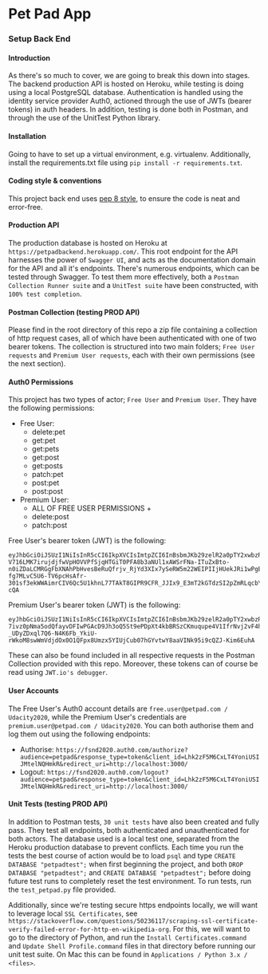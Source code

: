 # Pet Pad App

### Setup Back End
#### Introduction
As there's so much to cover, we are going to break this down into stages. The backend production API is hosted on Heroku, while testing is doing using a local PostgreSQL database. Authentication is handled using the identity service provider Auth0, actioned through the use of JWTs (bearer tokens) in auth headers.
In addition, testing is done both in Postman, and through the use of the UnitTest Python library.

#### Installation
Going to have to set up a virtual environment, e.g. virtualenv. Additionally, install the requirements.txt file using `pip install -r requirements.txt`.

#### Coding style & conventions
This project back end uses [pep 8 style](https://www.python.org/dev/peps/pep-0008/), to ensure the code is neat and error-free.

#### Production API
The production database is hosted on Heroku at `https://petpadbackend.herokuapp.com/`. This root endpoint for the API harnesses the power of `Swagger UI`, and acts as the documentation domain for the API and all it's endpoints.
There's numerous endpoints, which can be tested through Swagger. To test them more effectively, both a `Postman Collection Runner suite` and a `UnitTest suite` have been constructed, with `100% test completion`.

#### Postman Collection (testing PROD API)
Please find in the root directory of this repo a zip file containing a collection of http request cases, all of which have been authenticated with one of two bearer tokens. The collection is structured into two main folders; `Free User requests` and `Premium User requests`, each with their own permissions (see the next section).

#### Auth0 Permissions
This project has two types of actor; `Free User` and `Premium User`. They have the following permissions:
- Free User:
  - delete:pet
  - get:pet
  - get:pets
  - get:post
  - get:posts
  - patch:pet
  - post:pet
  - post:post
- Premium User:
  - ALL OF FREE USER PERMISSIONS +
  - delete:post
  - patch:post
  
Free User's bearer token (JWT) is the following:
```
eyJhbGciOiJSUzI1NiIsInR5cCI6IkpXVCIsImtpZCI6InBsbmJKb29zelR2a0pTY2xwbzRBZSJ9.eyJpc3MiOiJodHRwczovL2ZzbmQyMDIwLmF1dGgwLmNvbS8iLCJzdWIiOiJhdXRoMHw1ZWI3ZmEwMjZiNjliYzBjMTIwYTk4NWEiLCJhdWQiOiJwZXRwYWQiLCJpYXQiOjE1ODkyNTE0MTgsImV4cCI6MTU4OTMzNzgxNywiYXpwIjoiTGhrMnpGNU02Q3hMVDRZb25pVVNJSk10ZWxOUUhta1IiLCJzY29wZSI6IiIsInBlcm1pc3Npb25zIjpbImRlbGV0ZTpwZXQiLCJnZXQ6cGV0IiwiZ2V0OnBldHMiLCJnZXQ6cG9zdCIsImdldDpwb3N0cyIsInBhdGNoOnBldCIsInBvc3Q6cGV0IiwicG9zdDpwb3N0Il19.ix4xUNP4e0QlFFdN9Khz1UNYIEONt7i3SKSKXbK-V716LMK7irujdjfwVpHOVVPfSjqHTGiT0PFA8b3aNUl1xAWSrFNa-ITuZxBto-n0iZDaLCMRGgFbXNAhPbHvesBeRuQfrjv_RjYd3XIx7ySeRW5m22WEIPIIjHUekJRi1wPgEhn33gAhYdx7bC6fL2eg6nT6nY2pztCcFDtqiKDA-fg7MLvC5U6-TV6pcHsAfr-301sf3ekWWAimrCIV6Qc5U1khnL77TAkT8GIPR9CFR_JJIx9_E3mT2kGTdzSI2pZmRLqcbYW0jZAwOTiIKnxlJIMmieiLh8jlu4DmOM-cQA
```
Premium User's bearer token (JWT) is the following:
```
eyJhbGciOiJSUzI1NiIsInR5cCI6IkpXVCIsImtpZCI6InBsbmJKb29zelR2a0pTY2xwbzRBZSJ9.eyJpc3MiOiJodHRwczovL2ZzbmQyMDIwLmF1dGgwLmNvbS8iLCJzdWIiOiJhdXRoMHw1ZWI3ZmExYzZiNjliYzBjMTIwYTk4OTkiLCJhdWQiOiJwZXRwYWQiLCJpYXQiOjE1ODkyNTE1NjYsImV4cCI6MTU4OTMzNzk2NSwiYXpwIjoiTGhrMnpGNU02Q3hMVDRZb25pVVNJSk10ZWxOUUhta1IiLCJzY29wZSI6IiIsInBlcm1pc3Npb25zIjpbImRlbGV0ZTpwZXQiLCJkZWxldGU6cG9zdCIsImdldDpwZXQiLCJnZXQ6cGV0cyIsImdldDpwb3N0IiwiZ2V0OnBvc3RzIiwicGF0Y2g6cGV0IiwicGF0Y2g6cG9zdCIsInBvc3Q6cGV0IiwicG9zdDpwb3N0Il19.B8uOXArncGSJng7He9Rh5vGM0ds6T42i8_oHiKvoGAxirnyvkNWyRoSttesCas3CTS4A_5tAX9XhZcau3iIqcHQRjq01iu2a6ZkZ_k-7ivz0pNma5odQfayvDFIwPGAcD9Jh3oQ5St9ePDpXt4kbBRSzCKmuqupe4V1IfrNvj2vF4hG8NBhtRqe5aDaEGbY61MbELIn8uhrguVd35i3S8xOaEAT9C4VG8O4WDykZ9Fs4PKeLqQKz5HE-_UDyZDxql7Q6-N4K6Fb_YkiU-rWkoM8swWmVdjdOx0O1QFpx8Umzx5YIUjCub07hGYvtwY8aaVINk95i9cQZJ-Kim6EuhA
```
These can also be found included in all respective requests in the Postman Collection provided with this repo. Moreover, these tokens can of course be read using `JWT.io's debugger`.

#### User Accounts
The Free User's Auth0 account details are `free.user@petpad.com / Udacity2020`, while the Premium User's credentials are `premium.user@petpad.com / Udacity2020`. You can both authorise them and log them out using the following endpoints:
- Authorise: `https://fsnd2020.auth0.com/authorize?audience=petpad&response_type=token&client_id=Lhk2zF5M6CxLT4YoniUSIJMtelNQHmkR&redirect_uri=http://localhost:3000/`
- Logout: `https://fsnd2020.auth0.com/logout?audience=petpad&response_type=token&client_id=Lhk2zF5M6CxLT4YoniUSIJMtelNQHmkR&redirect_uri=http://localhost:3000/`

#### Unit Tests (testing PROD API)
In addition to Postman tests, `30 unit tests` have also been created and fully pass. They test all endpoints, both authenticated and unauthenticated for both actors. The database used is a local test one, separated from the Heroku production database to prevent conflicts.
Each time you run the tests the best course of action would be to load `psql` and type `CREATE DATABASE "petpadtest";` when first beginning the project, and both `DROP DATABASE "petpadtest";` and `CREATE DATABASE "petpadtest";` before doing future test runs to completely reset the test environment. To run tests, run the `test_petpad.py` file provided.


Additionally, since we're testing secure https endpoints locally, we will want to leverage local `SSL Certificates`, see `https://stackoverflow.com/questions/50236117/scraping-ssl-certificate-verify-failed-error-for-http-en-wikipedia-org`. For this, we will want to go to the directory of Python, and run the `Install Certificates.command` and `Update Shell Profile.command` files in that directory before running our unit test suite. On Mac this can be found in `Applications / Python 3.x / <files>`.
